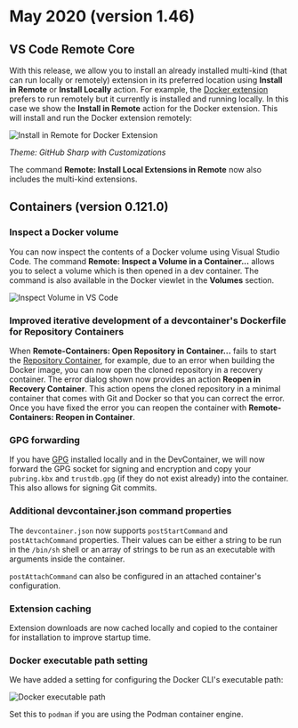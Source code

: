 # May 2020 (version 1.46)

## VS Code Remote Core

With this release, we allow you to install an already installed multi-kind (that can run locally or remotely) extension in its preferred location using  **Install in Remote** or **Install Locally** action. For example, the [Docker extension](https://marketplace.visualstudio.com/items?itemName=ms-azuretools.vscode-docker) prefers to run remotely but it currently is installed and running locally. In this case we show the **Install in Remote** action for the Docker extension. This will install and run the Docker extension remotely:

![Install in Remote for Docker Extension](images/1_46/extensions-install-preferred.png)

*Theme: GitHub Sharp with Customizations*

The command **Remote: Install Local Extensions in Remote** now also includes the multi-kind extensions.

## Containers (version 0.121.0)

### Inspect a Docker volume

You can now inspect the contents of a Docker volume using Visual Studio Code. The command **Remote: Inspect a Volume in a Container...** allows you to select a volume which is then opened in a dev container. The command is also available in the Docker viewlet in the **Volumes** section.

![Inspect Volume in VS Code](images/1_46/inspect-volume.png)

### Improved iterative development of a devcontainer's Dockerfile for Repository Containers

When **Remote-Containers: Open Repository in Container...** fails to start the [Repository Container](https://code.visualstudio.com/docs/remote/containers#_quick-start-open-a-git-repository-or-github-pr-in-an-isolated-container-volume), for example, due to an error when building the Docker image, you can now open the cloned repository in a recovery container. The error dialog shown now provides an action **Reopen in Recovery Container**. This action opens the cloned repository in a minimal container that comes with Git and Docker so that you can correct the error. Once you have fixed the error you can reopen the container with **Remote-Containers: Reopen in Container**.

### GPG forwarding

If you have [GPG](https://www.gnupg.org) installed locally and in the DevContainer, we will now forward the GPG socket for signing and encryption and copy your `pubring.kbx` and `trustdb.gpg` (if they do not exist already) into the container. This also allows for signing Git commits.

### Additional devcontainer.json command properties

The `devcontainer.json` now supports `postStartCommand` and `postAttachCommand` properties. Their values can be either a string to be run in the `/bin/sh` shell or an array of strings to be run as an executable with arguments inside the container.

`postAttachCommand` can also be configured in an attached container's configuration.

### Extension caching

Extension downloads are now cached locally and copied to the container for installation to improve startup time.

### Docker executable path setting

We have added a setting for configuring the Docker CLI's executable path:

![Docker executable path](images/1_46/docker-path.png)

Set this to `podman` if you are using the Podman container engine.
